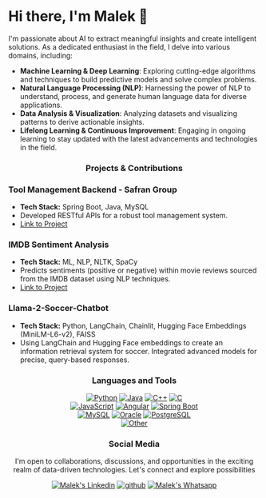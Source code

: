 # Hi there, I'm Malek 👋

I'm passionate about AI to extract meaningful insights and create intelligent solutions. As a dedicated enthusiast in the field, I delve into various domains, including:

- **Machine Learning & Deep Learning**: Exploring cutting-edge algorithms and techniques to build predictive models and solve complex problems.
- **Natural Language Processing (NLP)**: Harnessing the power of NLP to understand, process, and generate human language data for diverse applications.
- **Data Analysis & Visualization**: Analyzing datasets and visualizing patterns to derive actionable insights.
- **Lifelong Learning & Continuous Improvement**: Engaging in ongoing learning to stay updated with the latest advancements and technologies in the field.

<h3 align="center">Projects & Contributions</h3>

 ### Tool Management Backend - Safran Group
  - **Tech Stack:** Spring Boot, Java, MySQL
  - Developed RESTful APIs for a robust tool management system.
  -  [Link to Project](https://github.com/malekex6/Safran_Project.git)

  ### IMDB Sentiment Analysis
  - **Tech Stack:** ML, NLP, NLTK, SpaCy
  - Predicts sentiments (positive or negative) within movie reviews sourced from the IMDB dataset using NLP techniques.
  - [Link to Project](https://github.com/malekex6/Sentiment-Analysis)
    
### Llama-2-Soccer-Chatbot
- **Tech Stack:** Python, LangChain, Chainlit, Hugging Face Embeddings (MiniLM-L6-v2), FAISS
- Using LangChain and Hugging Face embeddings to create an information retrieval system for soccer. Integrated advanced models for precise, query-based responses.

<h3 align="center">Languages and Tools</h3>

<p align="center">
  <a href="https://www.python.org" target="_blank" rel="nofollow"><img alt="Python" src="https://img.shields.io/badge/Python-212121?style=for-the-badge&logo=python&logoColor=yellow" /></a>
  <a href="https://www.java.com" target="_blank" rel="nofollow"><img alt="Java" src="https://img.shields.io/badge/Java-007396?style=for-the-badge&logo=java&logoColor=white" /></a>
  <a href="https://en.cppreference.com/" target="_blank" rel="nofollow"><img alt="C++" src="https://img.shields.io/badge/C++-00599C?style=for-the-badge&logo=c%2B%2B&logoColor=white" /></a>
  <a href="https://www.learn-c.org/" target="_blank" rel="nofollow"><img alt="C" src="https://img.shields.io/badge/C-00599C?style=for-the-badge&logo=c&logoColor=white" /></a>
  <br>
  <a href="https://developer.mozilla.org/en-US/docs/Web/JavaScript" target="_blank" rel="nofollow"><img alt="JavaScript" src="https://img.shields.io/badge/TypeScript-1572B6?style=for-the-badge&logo=typescript&logoColor=white" /></a>
  <a href="https://www.angular.io" target="_blank" rel="nofollow"><img alt="Angular" src="https://img.shields.io/badge/ANGULAR-E34F26?style=for-the-badge&logo=angular&logoColor=white" /></a>
  <a href="https://spring.io/projects/spring-boot" target="_blank" rel="nofollow"><img alt="Spring Boot" src="https://img.shields.io/badge/Spring_Boot-6DB33F?style=for-the-badge&logo=spring-boot&logoColor=white" /></a>
  <br>
  <a href="https://www.mysql.com/" target="_blank" rel="nofollow"><img alt="MySQL" src="https://img.shields.io/badge/MySQL-4479A1?style=for-the-badge&logo=mysql&logoColor=white" /></a>
  <a href="https://www.oracle.com/database/" target="_blank" rel="nofollow"><img alt="Oracle" src="https://img.shields.io/badge/Oracle-F80000?style=for-the-badge&logo=oracle&logoColor=white" /></a>
  <a href="https://www.postgresql.org/" target="_blank" rel="nofollow"><img alt="PostgreSQL" src="https://img.shields.io/badge/PostgreSQL-336791?style=for-the-badge&logo=postgresql&logoColor=white" /></a>
<br>
<a href="#" target="_blank" rel="nofollow"><img alt="Other" src="https://img.shields.io/badge/AND MORE...-323330?style=for-the-badge" /></a>

<h3 align="center">Social Media</h3>

<p align="center">
   I'm open to collaborations, discussions, and opportunities in the exciting realm of data-driven technologies. Let's connect and explore possibilities<br>
<p align="center">   
  <a href="https://www.linkedin.com/in/ben-youssef-malek" target="_blank" rel="nofollow"><img alt="Malek's Linkedin" src="https://img.shields.io/badge/Linkedin-0a66c2?style=for-the-badge&logo=linkedin&logoColor=white" /></a>
  <a href="https://github.com/malekex6/malekex6" target="_blank" rel="nofollow"><img alt="github" src="https://img.shields.io/badge/GitHub-100000?style=for-the-badge&logo=github&logoColor=white" /></a>
  <a href="https://wa.me/21654157042" target="_blank" rel="nofollow"><img alt="Malek's Whatsapp" src="https://img.shields.io/badge/Whatsapp-128C7E?style=for-the-badge&logo=whatsapp&logoColor=white" /></a>

